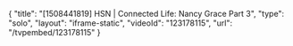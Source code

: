 {
    "title": "[1508441819] HSN | Connected Life:  Nancy Grace Part 3",
    "type": "solo",
    "layout": "iframe-static",
    "videoId": "123178115",
    "url": "\/tvpembed\/123178115"
}